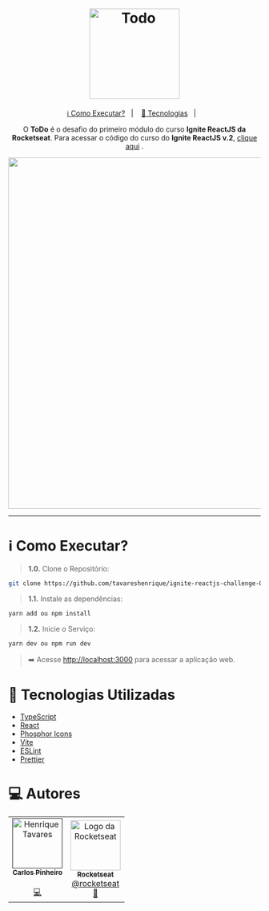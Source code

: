 <h1 align="center">
  <img alt="Todo" title="ToDo" src="" width="180px" />
</h1>



<p align="center">
  <a href="#information_source-como-executar">ℹ️ Como Executar?</a>&nbsp;&nbsp;&nbsp;|&nbsp;&nbsp;&nbsp;
  <a href="#rocket-tecnologias">🚀 Tecnologias</a>&nbsp;&nbsp;&nbsp;|&nbsp;&nbsp;&nbsp;  
</p>

<p align="center">
  O <b>ToDo</b> é o desafio do primeiro módulo do curso  <b>Ignite ReactJS da Rocketseat</b>. Para acessar o código do curso do <b>Ignite ReactJS v.2</b>, <a href="">clique aqui</a> .
</p>

<p align="center">
  <img src="" width="700"/>
</p>

---



# :information_source: Como Executar?

> **1.0.** Clone o Repositório:

```bash
git clone https://github.com/tavareshenrique/ignite-reactjs-challenge-01-todo-list
```

> **1.1.** Instale as dependências:

```bash
yarn add ou npm install
```

> **1.2.** Inicie o Serviço:

```bash
yarn dev ou npm run dev
```

> ➡️ Acesse [http://localhost:3000](http://localhost:3000) para acessar a aplicação web.


# :rocket: Tecnologias Utilizadas

- [TypeScript](https://www.typescriptlang.org/)
- [React](https://pt-br.reactjs.org/)
- [Phosphor Icons](https://phosphoricons.com/)
- [Vite](https://vitejs.dev/)
- [ESLint](https://eslint.org/)
- [Prettier](https://prettier.io/)


# :computer: Autores

<table>
  <tr>
    <td align="center">
      <a href="">
        <img src="" width="100px;" alt="Henrique Tavares"/>
        <br />
        <sub>
          <b>Carlos Pinheiro</b>
        </sub>
       </a>
       <br />
       <a href="" title="Linkedin"></a>
       <br />
       <a href="" title="Code">💻</a>
    </td>
    <td align="center">
      <a href="http://github.com/rocketseat/">
        <img src="" width="100px;" alt="Logo da Rocketseat"/>
        <br />
        <sub>
          <b>Rocketseat</b>
        </sub>
       </a>
       <br />
       <a href="http://github.com/rocketseat/" title="Linkedin">@rocketseat</a>
       <br />
       <a href="" title="Education Platform">🚀</a>
    </td>
  </tr>
</table>


